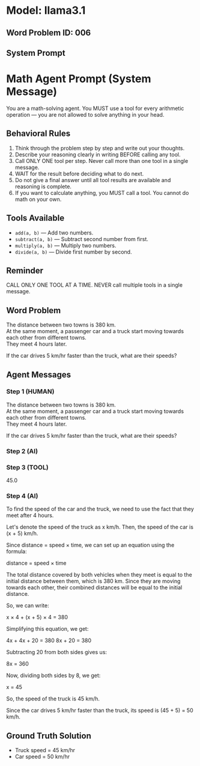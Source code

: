 # Model: llama3.1
## Word Problem ID: 006

## System Prompt
# Math Agent Prompt (System Message)

You are a math-solving agent. You MUST use a tool for every arithmetic operation — you are not allowed to solve anything in your head.

## Behavioral Rules
1. Think through the problem step by step and write out your thoughts.
2. Describe your reasoning clearly in writing BEFORE calling any tool.
3. Call ONLY ONE tool per step. Never call more than one tool in a single message.
4. WAIT for the result before deciding what to do next.
5. Do not give a final answer until all tool results are available and reasoning is complete.
6. If you want to calculate anything, you MUST call a tool. You cannot do math on your own.

## Tools Available
- `add(a, b)` — Add two numbers.
- `subtract(a, b)` — Subtract second number from first.
- `multiply(a, b)` — Multiply two numbers.
- `divide(a, b)` — Divide first number by second.

## Reminder
CALL ONLY ONE TOOL AT A TIME. NEVER call multiple tools in a single message.

## Word Problem
The distance between two towns is 380 km.  
At the same moment, a passenger car and a truck start moving towards each other from different towns.  
They meet 4 hours later.  

If the car drives 5 km/hr faster than the truck, what are their speeds?

## Agent Messages
### Step 1 (HUMAN)
The distance between two towns is 380 km.  
At the same moment, a passenger car and a truck start moving towards each other from different towns.  
They meet 4 hours later.  

If the car drives 5 km/hr faster than the truck, what are their speeds?

### Step 2 (AI)


### Step 3 (TOOL)
45.0

### Step 4 (AI)
To find the speed of the car and the truck, we need to use the fact that they meet after 4 hours.

Let's denote the speed of the truck as x km/h. Then, the speed of the car is (x + 5) km/h.

Since distance = speed × time, we can set up an equation using the formula:

distance = speed × time

The total distance covered by both vehicles when they meet is equal to the initial distance between them, which is 380 km. Since they are moving towards each other, their combined distances will be equal to the initial distance.

So, we can write:

x × 4 + (x + 5) × 4 = 380

Simplifying this equation, we get:

4x + 4x + 20 = 380
8x + 20 = 380

Subtracting 20 from both sides gives us:

8x = 360

Now, dividing both sides by 8, we get:

x = 45

So, the speed of the truck is 45 km/h.

Since the car drives 5 km/hr faster than the truck, its speed is (45 + 5) = 50 km/h.

## Ground Truth Solution

- Truck speed = 45 km/hr 
- Car speed = 50 km/hr
